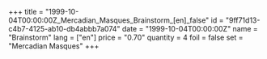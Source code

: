 +++
title = "1999-10-04T00:00:00Z_Mercadian_Masques_Brainstorm_[en]_false"
id = "9ff71d13-c4b7-4125-ab10-db4abbb7a074"
date = "1999-10-04T00:00:00Z"
name = "Brainstorm"
lang = ["en"]
price = "0.70"
quantity = 4
foil = false
set = "Mercadian Masques"
+++
